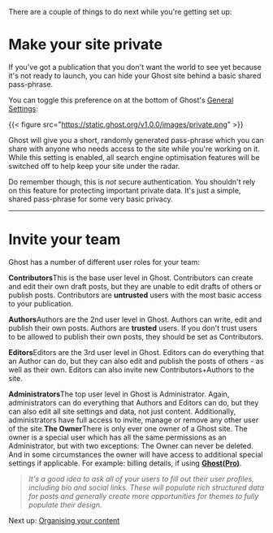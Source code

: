 There are a couple of things to do next while you're getting set up:

# Make your site private

If you've got a publication that you don't want the world to see yet because it's not ready to launch, you can hide your Ghost site behind a basic shared pass-phrase.

You can toggle this preference on at the bottom of Ghost's [General Settings](/ghost/settings/general/):

{{< figure src="https://static.ghost.org/v1.0.0/images/private.png" >}}

Ghost will give you a short, randomly generated pass-phrase which you can share with anyone who needs access to the site while you're working on it. While this setting is enabled, all search engine optimisation features will be switched off to help keep your site under the radar.

Do remember though, this is _not_ secure authentication. You shouldn't rely on this feature for protecting important private data. It's just a simple, shared pass-phrase for some very basic privacy.

---

# Invite your team

Ghost has a number of different user roles for your team:

**Contributors**This is the base user level in Ghost. Contributors can create and edit their own draft posts, but they are unable to edit drafts of others or publish posts. Contributors are **untrusted** users with the most basic access to your publication.

**Authors**Authors are the 2nd user level in Ghost. Authors can write, edit  and publish their own posts. Authors are **trusted** users. If you don't trust users to be allowed to publish their own posts, they should be set as Contributors.

**Editors**Editors are the 3rd user level in Ghost. Editors can do everything that an Author can do, but they can also edit and publish the posts of others - as well as their own. Editors can also invite new Contributors+Authors to the site.

**Administrators**The top user level in Ghost is Administrator. Again, administrators can do everything that Authors and Editors can do, but they can also edit all site settings and data, not just content. Additionally, administrators have full access to invite, manage or remove any other user of the site.**The Owner**There is only ever one owner of a Ghost site. The owner is a special user which has all the same permissions as an Administrator, but with two exceptions: The Owner can never be deleted. And in some circumstances the owner will have access to additional special settings if applicable. For example: billing details, if using [**Ghost(Pro)**](https://ghost.org/pricing/).

> _It's a good idea to ask all of your users to fill out their user profiles, including bio and social links. These will populate rich structured data for posts and generally create more opportunities for themes to fully populate their design._

Next up: [Organising your content](/organising-content/) 

